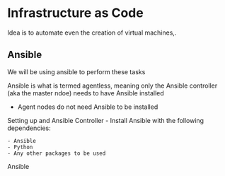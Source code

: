 # Infrastructure as Code

Idea is to automate even the creation of virtual machines,.


## Ansible
We will be using ansible to perform these tasks

Ansible is what is termed agentless, meaning only the Ansible controller (aka the master ndoe) needs to have Ansible installed

- Agent nodes do not need Ansible to be installed

Setting up and Ansible Controller - Install Ansible with the following dependencies:

    - Ansible
    - Python
    - Any other packages to be used


Ansible 
